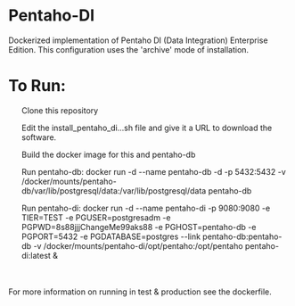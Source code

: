 # Pentaho-DI
Dockerized implementation of Pentaho DI (Data Integration) Enterprise Edition.  This configuration uses the 'archive' mode of installation.

# To Run:
<ul>Clone this repository</ul>
<ul>Edit the install_pentaho_di...sh file and give it a URL to download the software.</ul>
<ul>Build the docker image for this and pentaho-db</ul>
<ul>Run pentaho-db: docker run -d --name pentaho-db -d -p 5432:5432 -v /docker/mounts/pentaho-db/var/lib/postgresql/data:/var/lib/postgresql/data pentaho-db</ul>
<ul>Run pentaho-di: docker run -d --name pentaho-di -p 9080:9080 -e TIER=TEST -e PGUSER=postgresadm -e PGPWD=8s88jjjChangeMe99aks88 -e PGHOST=pentaho-db -e PGPORT=5432 -e PGDATABASE=postgres --link pentaho-db:pentaho-db -v /docker/mounts/pentaho-di/opt/pentaho:/opt/pentaho pentaho-di:latest &</ul>
<br><br>
For more information on running in test & production see the dockerfile.